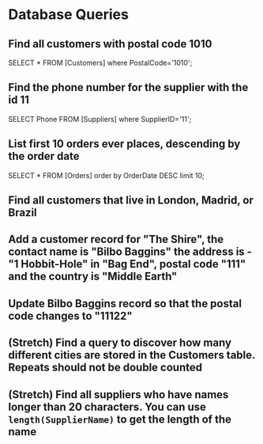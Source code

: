 # Database Queries

## Find all customers with postal code 1010

SELECT * FROM [Customers] where PostalCode='1010';

## Find the phone number for the supplier with the id 11

SELECT Phone FROM [Suppliers] where SupplierID='11';

## List first 10 orders ever places, descending by the order date

SELECT * FROM [Orders] order by OrderDate DESC limit 10;

## Find all customers that live in London, Madrid, or Brazil

## Add a customer record for "The Shire", the contact name is "Bilbo Baggins" the address is -"1 Hobbit-Hole" in "Bag End", postal code "111" and the country is "Middle Earth"

## Update Bilbo Baggins record so that the postal code changes to "11122"

## (Stretch) Find a query to discover how many different cities are stored in the Customers table. Repeats should not be double counted

## (Stretch) Find all suppliers who have names longer than 20 characters. You can use `length(SupplierName)` to get the length of the name

